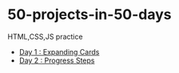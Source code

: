 # 50-projects-in-50-days
HTML,CSS,JS practice

- [Day 1 : Expanding Cards](/Day1-Expanding_Cards)
- [Day 2 : Progress Steps](/Day2-Progress_Steps)
